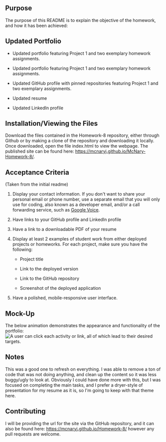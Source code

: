 ## Purpose

The purpose of this README is to explain the objective of the homework, and how it has been achieved:

## Updated Portfolio
* Updated portfolio featuring Project 1 and two exemplary homework assignments.
* Updated portfolio featuring Project 1 and two exemplary homework assignments.

* Updated GitHub profile with pinned repositories featuring Project 1 and two exemplary assignments.

* Updated resume

* Updated LinkedIn profile


## Installation/Viewing the Files

Download the files contained in the Homework-8 repository, either through Github or by making a clone of the repository and downloading it locally. Once downloaded, open the file index.html to view the webpage. The published site can be found here: https://mcnaryj.github.io/McNary-Homework-8/.

## Acceptance Criteria
(Taken from the initial readme)
1. Display your contact information. If you don't want to share your personal email or phone number, use a separate email that you will only use for coding, also known as a developer email, and/or a call forwarding service, such as [Google Voice](https://voice.google.com/).

2. Have links to your GitHub profile and LinkedIn profile

3. Have a link to a downloadable PDF of your resume

4. Display at least 2 examples of student work from either deployed projects or homeworks. For each project, make sure you have the following:

	* Project title

	* Link to the deployed version

	* Link to the GitHub repository

	* Screenshot of the deployed application

5. Have a polished, mobile-responsive user interface.


## Mock-Up

The below animation demonstrates the appearance and functionality of the portfolio:
 ![A user can click each activity or link, all of which lead to their desired targets.](./Assets/images/Homework-8-demo.gif)

## Notes

This was a good one to refresh on everything. I was able to remove a ton of code that was not doing anything, and clean up the content so it was less buggy/ugly to look at. Obviously I could have done more with this, but I was focused on completing the main tasks, and I prefer a dryer-style of presentation for my resume as it is, so I'm going to keep with that theme here.

## Contributing
I will be providing the url for the site via the GitHub repository, and it can also be found here: https://mcnaryj.github.io/Homework-8/ however any pull requests are welcome. 

